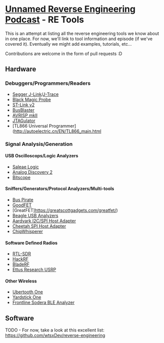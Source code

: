 # [Unnamed Reverse Engineering Podcast](http://unnamedre.com) - RE Tools

This is an attempt at listing all the reverse engineering tools we know about in one place. For now, we'll link to tool information and episode (if we've covered it). Eventually we might add examples, tutorials, etc...

Contributions are welcome in the form of pull requests :D

## Hardware

### Debuggers/Programmers/Readers
* [Segger J-Link](https://www.segger.com/products/debug-probes/j-link/)/[J-Trace](https://www.segger.com/products/debug-probes/j-trace/)
* [Black Magic Probe](https://1bitsquared.com/products/black-magic-probe)
* [ST-Link v2](http://www.st.com/en/development-tools/st-link-v2.html)
* [BusBlaster](http://dangerousprototypes.com/docs/Bus_Blaster)
* [AVRISP mkII](http://www.microchip.com/developmenttools/productdetails.aspx?partno=atavrisp2)
* [JTAGulator](http://www.grandideastudio.com/jtagulator/)
* [TL866 Universal Programmer](http://autoelectric.cn/EN/TL866_main.html

### Signal Analysis/Generation

#### USB Oscilloscops/Logic Analyzers
* [Saleae Logic](https://www.saleae.com/)
* [Analog Discovery 2](https://analogdiscovery.com/)
* [Bitscope](http://bitscope.com/)

#### Sniffers/Generators/Protocol Analyzers/Multi-tools
* [Bus Pirate](http://dangerousprototypes.com/docs/Bus_Pirate)
* [GoodFET](http://goodfet.sourceforge.net/)
* [GreatFET]https://greatscottgadgets.com/greatfet/)
* [Beagle USB Analyzers](https://www.totalphase.com/protocols/usb/protocol-analyzers/)
* [Aardvark I2C/SPI Host Adapter](https://www.totalphase.com/products/aardvark-i2cspi/)
* [Cheetah SPI Host Adapter](https://www.totalphase.com/products/cheetah-spi/)
* [ChipWhisperer](https://newae.com/tools/chipwhisperer/)

#### Software Defined Radios
* [RTL-SDR](https://www.rtl-sdr.com/about-rtl-sdr/)
* [HackRF](https://greatscottgadgets.com/hackrf/)
* [BladeRF](https://www.nuand.com/)
* [Ettus Research USRP](https://www.ettus.com/)

#### Other Wireless
* [Ubertooth One](https://greatscottgadgets.com/ubertoothone/)
* [Yardstick One](https://greatscottgadgets.com/yardstickone/)
* [Frontline Sodera BLE Analyzer](http://fte.com/)

## Software

TODO - For now, take a look at this excellent list: https://github.com/wtsxDev/reverse-engineering
